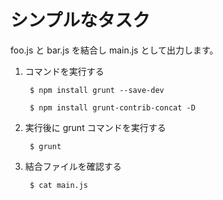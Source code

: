 

# シンプルなタスク
foo.js と bar.js を結合し main.js として出力します。


1. コマンドを実行する

		$ npm install grunt --save-dev

		$ npm install grunt-contrib-concat -D


2. 実行後に grunt コマンドを実行する

		$ grunt


3. 結合ファイルを確認する

		$ cat main.js
